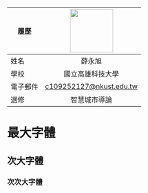  |      履歷        |<img src="https://scontent.ftpe7-4.fna.fbcdn.net/v/t1.6435-9/121672854_1721742874648772_6927822831655864488_n.jpg?_nc_cat=107&ccb=1-7&_nc_sid=5f2048&_nc_ohc=vtOuypLBv6sAb6nuYHt&_nc_ht=scontent.ftpe7-4.fna&oh=00_AfC9h_-fQLdkIgswoD8XDaRvC-Pj2t5jIIbSP0gFEO-k0g&oe=663B0DF5" width=100 height=100/>|
 | ---------------- |:-----------------------------:|
 | 姓名             | 薛永旭                  |
 | 學校             | 國立高雄科技大學                  |
 | 電子郵件         | c109252127@nkust.edu.tw          |
 | 選修             | 智慧城市導論                  |
# 最大字體
## 次大字體
### 次次大字體
